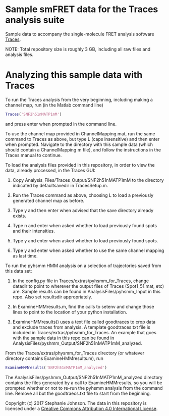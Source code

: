 # Sample smFRET data for the Traces analysis suite

Sample data to accompany the single-molecule FRET analysis software [Traces](https://github.com/stephlj/Traces).

NOTE: Total repository size is roughly 3 GB, including all raw files and analysis files.

# Analyzing this sample data with Traces

To run the Traces analysis from the very beginning, including making a channel map, run (in the Matlab command line)

```matlab
Traces('SNF2h51nMATP1mM')
```

and press enter when prompted in the command line. 

To use the channel map provided in ChannelMapping.mat, run the same command to Traces as above, but type L (caps insensitive) and then enter when prompted. Navigate to the directory with this sample data (which should contain a ChannelMapping.m file), and follow the instructions in the Traces manual to continue.

To load the analysis files provided in this repository, in order to view the data, already processed, in the Traces GUI:

1. Copy Analysis_Files/Traces_Output/SNF2h51nMATP1mM to the directory indicated by defaultsavedir in TracesSetup.m.

2. Run the Traces command as above, choosing L to load a previously generated channel map as before. 

3. Type y and then enter when advised that the save directory already exists.

4. Type n and enter when asked whether to load previously found spots and their intensities.

5. Type y and enter when asked whether to load previously found spots.

6. Type y and enter when asked whether to use the same channel mapping as last time.

To run the pyhsmm HMM analysis on a selection of trajectories saved from this data set:

1. In the config.py file in Traces/extras/pyhsmm_for_Traces, change datadir to point to wherever the output files of Traces (Spot1_51.mat, etc) are. Sample results can be found in AnalysisFiles/pyhsmm_Input in this repo. Also set resultsdir appropriately.

2. In ExamineHMMresults.m, find the calls to setenv and change those lines to point to the location of your python installation.

3. ExamineHMMresults() uses a text file called goodtraces to crop data and exclude traces from analysis. A template goodtraces.txt file is included in Traces/extras/pyhsmm_for_Traces. An example that goes with the sample data in this repo can be found in AnalysisFiles/pyshmm_Output/SNF2h51nMATP1mM_analyzed. 

From the Traces/extras/physmm_for_Traces directory (or whatever directory contains ExamineHMMresults.m), run

```matlab
ExamineHMMresults('SNF2h51nMATP1mM_analyzed')
```

The AnalysisFiles/pyshmm_Output/SNF2h51nMATP1mM_analyzed directory contains the files generated by a call to ExamineHMMresults, so you will be prompted whether or not to re-run the pyhsmm analysis from the command line. Remove all but the goodtraecs.txt file to start from the beginning.

Copyright (c) 2017 Stephanie Johnson. The data in this repository is licensed under a [Creative Commons Attribution 4.0 International License](http://creativecommons.org/licenses/by/4.0/).